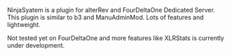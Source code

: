 NinjaSyatem is a plugin for alterRev and FourDeltaOne Dedicated Server. This plugin is similar to b3 and ManuAdminMod. Lots of features and lightweight.

Not tested yet on FourDeltaOne and more features like XLRStats is currently under development.
